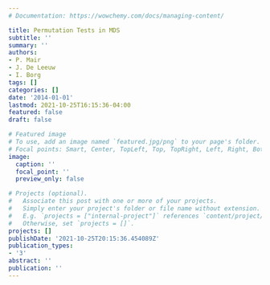 ```yaml
---
# Documentation: https://wowchemy.com/docs/managing-content/

title: Permutation Tests in MDS
subtitle: ''
summary: ''
authors:
- P. Mair
- J. De Leeuw
- I. Borg
tags: []
categories: []
date: '2014-01-01'
lastmod: 2021-10-25T16:15:36-04:00
featured: false
draft: false

# Featured image
# To use, add an image named `featured.jpg/png` to your page's folder.
# Focal points: Smart, Center, TopLeft, Top, TopRight, Left, Right, BottomLeft, Bottom, BottomRight.
image:
  caption: ''
  focal_point: ''
  preview_only: false

# Projects (optional).
#   Associate this post with one or more of your projects.
#   Simply enter your project's folder or file name without extension.
#   E.g. `projects = ["internal-project"]` references `content/project/deep-learning/index.md`.
#   Otherwise, set `projects = []`.
projects: []
publishDate: '2021-10-25T20:15:36.454089Z'
publication_types:
- '3'
abstract: ''
publication: ''
---
```

